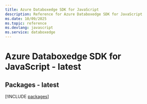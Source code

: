 ```yaml
---
title: Azure Databoxedge SDK for JavaScript
description: Reference for Azure Databoxedge SDK for JavaScript
ms.date: 10/09/2025
ms.topic: reference
ms.devlang: javascript
ms.service: databoxedge
---
```

# Azure Databoxedge SDK for JavaScript - latest
## Packages - latest
[!INCLUDE [packages](databoxedge-index.md)]